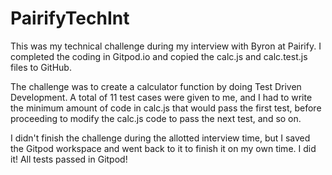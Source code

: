 # PairifyTechInt
This was my technical challenge during my interview with Byron at Pairify.  I completed the coding in Gitpod.io and copied the calc.js and calc.test.js files to GitHub.

The challenge was to create a calculator function by doing Test Driven Development.  A total of 11 test cases were given to me, and I had to write the minimum amount of code in calc.js that would pass the first test, before proceeding to modify the calc.js code to pass the next test, and so on.

I didn't finish the challenge during the allotted interview time, but I saved the Gitpod workspace and went back to it to finish it on my own time.  I did it!  All tests passed in Gitpod!
